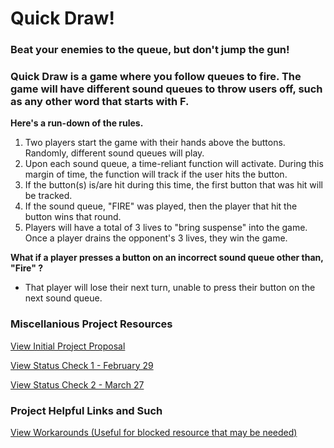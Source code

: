 # Quick Draw! 

### Beat your enemies to the queue, but don't jump the gun!

### **Quick Draw is a game where you follow queues to fire. The game will have different sound queues to throw users off, such as any other word that starts with F.**

**Here's a run-down of the rules.**
1. Two players start the game with their hands above the buttons. Randomly, different sound queues will play.
2. Upon each sound queue, a time-reliant function will activate. During this margin of time, the function will track if the user hits the button.
3. If the button(s) is/are hit during this time, the first button that was hit will be tracked.
4. If the sound queue, "FIRE" was played, then the player that hit the button wins that round.
5. Players will have a total of 3 lives to "bring suspense" into the game. Once a player drains the opponent's 3 lives, they win the game.

**What if a player presses a button on an incorrect sound queue other than, "Fire" ?**
- That player will lose their next turn, unable to press their button on the next sound queue.

### Miscellanious Project Resources

[View Initial Project Proposal](https://github.com/SkinnyJosiah/Capstone_QuickDraw/blob/main/Initial_Proposal.pdf)

[View Status Check 1 - February 29](https://github.com/SkinnyJosiah/Capstone_QuickDraw/blob/main/Status_Check_1.md)

[View Status Check 2 - March 27](https://github.com/SkinnyJosiah/Capstone_QuickDraw/blob/main/status_check_2.md)

### Project Helpful Links and Such

[View Workarounds (Useful for blocked resource that may be needed)](https://github.com/SkinnyJosiah/Capstone_QuickDraw/blob/main/Workarounds.md)
